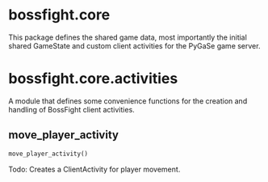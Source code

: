 <h1 id="bossfight.core">bossfight.core</h1>


This package defines the shared game data, most importantly the initial shared GameState and
custom client activities for the PyGaSe game server.

<h1 id="bossfight.core.activities">bossfight.core.activities</h1>


A module that defines some convenience functions for the creation
and handling of BossFight client activities.

<h2 id="bossfight.core.activities.move_player_activity">move_player_activity</h2>

```python
move_player_activity()
```

Todo: Creates a ClientActivity for player movement.

